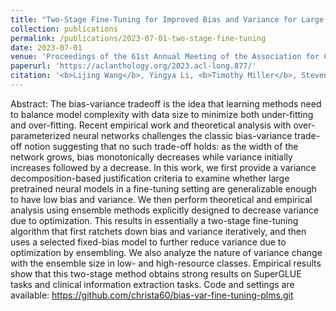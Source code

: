 ```yaml
---
title: "Two-Stage Fine-Tuning for Improved Bias and Variance for Large Pretrained Language Models"
collection: publications
permalink: /publications/2023-07-01-two-stage-fine-tuning
date: 2023-07-01
venue: 'Proceedings of the 61st Annual Meeting of the Association for Computational Linguistics (Volume 1: Long Papers)'
paperurl: 'https://aclanthology.org/2023.acl-long.877/'
citation: '<b>Lijing Wang</b>, Yingya Li, <b>Timothy Miller</b>, Steven Bethard, and Guergana Savova. 2023. Two-Stage Fine-Tuning for Improved Bias and Variance for Large Pretrained Language Models. In Proceedings of the 61st Annual Meeting of the Association for Computational Linguistics (Volume 1: Long Papers), pages 15746–15761, Toronto, Canada. Association for Computational Linguistics.'
---
```

Abstract: The bias-variance tradeoff is the idea that learning methods need to balance model complexity with data size to minimize both under-fitting and over-fitting. Recent empirical work and theoretical analysis with over-parameterized neural networks challenges the classic bias-variance trade-off notion suggesting that no such trade-off holds: as the width of the network grows, bias monotonically decreases while variance initially increases followed by a decrease. In this work, we first provide a variance decomposition-based justification criteria to examine whether large pretrained neural models in a fine-tuning setting are generalizable enough to have low bias and variance. We then perform theoretical and empirical analysis using ensemble methods explicitly designed to decrease variance due to optimization. This results in essentially a two-stage fine-tuning algorithm that first ratchets down bias and variance iteratively, and then uses a selected fixed-bias model to further reduce variance due to optimization by ensembling. We also analyze the nature of variance change with the ensemble size in low- and high-resource classes. Empirical results show that this two-stage method obtains strong results on SuperGLUE tasks and clinical information extraction tasks. Code and settings are available: https://github.com/christa60/bias-var-fine-tuning-plms.git
